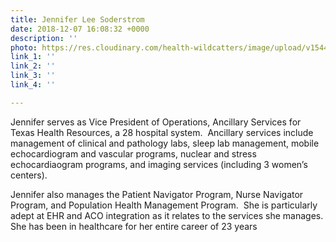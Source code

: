 ```yaml
---
title: Jennifer Lee Soderstrom
date: 2018-12-07 16:08:32 +0000
description: ''
photo: https://res.cloudinary.com/health-wildcatters/image/upload/v1544198933/image.png
link_1: ''
link_2: ''
link_3: ''
link_4: ''

---
```

Jennifer serves as Vice President of Operations, Ancillary Services for Texas Health Resources, a 28 hospital system.  Ancillary services include management of clinical and pathology labs, sleep lab management, mobile echocardiogram and vascular programs, nuclear and stress echocardiaogram programs, and imaging services (including 3 women’s centers).

Jennifer also manages the Patient Navigator Program, Nurse Navigator Program, and Population Health Management Program.  She is particularly adept at EHR and ACO integration as it relates to the services she manages.  She has been in healthcare for her entire career of 23 years
